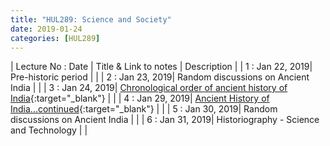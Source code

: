 ```yaml
---
title: "HUL289: Science and Society"
date: 2019-01-24
categories: [HUL289]
---
```


| Lecture No : Date | Title & Link to notes | Description |
| 1 : Jan 22, 2019| Pre-historic period                   |                |
| 2 : Jan 23, 2019| Random discussions on Ancient India   |                |
| 3 : Jan 24, 2019| [Chronological order of ancient history of India][3]{:target="_blank"}   |   |
| 4 : Jan 29, 2019| [Ancient History of India...continued][4]{:target="_blank"}   |   |
| 5 : Jan 30, 2019| Random discussions on Ancient India   |   |
| 6 : Jan 31, 2019| Historiography - Science and Technology   |   |

[3]: https://drive.google.com/file/d/1OQkNPvM7F8fmpvqdZB9295vCn9do7WK4/view?usp=sharing
[4]: https://drive.google.com/file/d/1GYkbzTq7EmY8HMNO49h-C6gpl44B-Bzv/view?usp=sharing